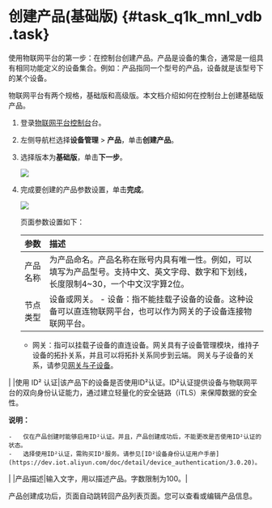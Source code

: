 # 创建产品\(基础版\) {#task_q1k_mnl_vdb .task}

使用物联网平台的第一步：在控制台创建产品。产品是设备的集合，通常是一组具有相同功能定义的设备集合。例如：产品指同一个型号的产品，设备就是该型号下的某个设备。

物联网平台有两个规格，基础版和高级版。本文档介绍如何在控制台上创建基础版产品。

1.  登录[物联网平台控制台](http://iot.console.aliyun.com/)台。 
2.  左侧导航栏选择**设备管理** \> **产品**，单击**创建产品**。 
3.  选择版本为**基础版**，单击**下一步**。 

    ![](http://static-aliyun-doc.oss-cn-hangzhou.aliyuncs.com/assets/img/12825/15489056196711_zh-CN.png)

4.  完成要创建的产品参数设置，单击**完成**。 

    ![](http://static-aliyun-doc.oss-cn-hangzhou.aliyuncs.com/assets/img/12825/154890561931991_zh-CN.png)

    页面参数设置如下：

    |参数|描述|
    |:-|:-|
    |产品名称|为产品命名。产品名称在账号内具有唯一性。例如，可以填写为产品型号。支持中文、英文字母、数字和下划线，长度限制4~30，一个中文汉字算2位。|
    |节点类型|设备或网关。    -   设备：指不能挂载子设备的设备。这种设备可以直连物联网平台，也可以作为网关的子设备连接物联网平台。
    -   网关：指可以挂载子设备的直连设备。网关具有子设备管理模块，维持子设备的拓扑关系，并且可以将拓扑关系同步到云端。
网关与子设备的关系，请参见[网关与子设备](cn.zh-CN/用户指南/产品与设备/网关与子设备/网关与子设备.md#)。

|
    |使用 ID² 认证|该产品下的设备是否使用ID²认证。ID²认证提供设备与物联网平台的双向身份认证能力，通过建立轻量化的安全链路（iTLS）来保障数据的安全性。

**说明：** 

    -   仅在产品创建时能够启用ID²认证。并且，产品创建成功后，不能更改是否使用ID²认证的状态。
    -   选择使用ID²认证，需购买ID²服务。请参见[ID²设备身份认证用户手册](https://dev.iot.aliyun.com/doc/detail/device_authentication/3.0.20)。
|
    |产品描述|输入文字，用以描述产品。字数限制为100。|


产品创建成功后，页面自动跳转回产品列表页面。您可以查看或编辑产品信息。

